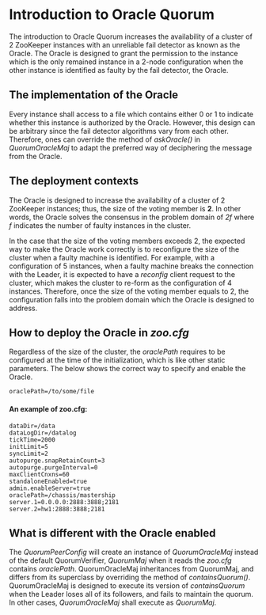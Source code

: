 <!--
Copyright 2002-2004 The Apache Software Foundation

Licensed under the Apache License, Version 2.0 (the "License");
you may not use this file except in compliance with the License.
You may obtain a copy of the License at

http://www.apache.org/licenses/LICENSE-2.0

Unless required by applicable law or agreed to in writing, software
distributed under the License is distributed on an "AS IS" BASIS,
WITHOUT WARRANTIES OR CONDITIONS OF ANY KIND, either express or implied.
See the License for the specific language governing permissions and
limitations under the License.
//-->

# Introduction to Oracle Quorum

The introduction to Oracle Quorum increases the availability of a cluster of 2 ZooKeeper instances with an unreliable fail
detector as known as the Oracle. The Oracle is designed to grant the permission to the instance which is the only remained instance
in a 2-node configuration when the other instance is identified as faulty by the fail detector, the Oracle.

## The implementation of the Oracle

Every instance shall access to a file which contains either 0 or 1 to indicate whether this instance is authorized by the Oracle.
However, this design can be arbitrary since the fail detector algorithms vary from each other. Therefore, ones can override
the method of _askOracle()_ in _QuorumOracleMaj_ to adapt the preferred way of deciphering the message from the Oracle.

## The deployment contexts

The Oracle is designed to increase the availability of a cluster of 2 ZooKeeper instances; thus, the size of the voting member is **2**.
In other words, the Oracle solves the consensus in the problem domain of _2f_ where _f_ indicates the number of faulty instances in the
cluster.

In the case that the size of the voting members exceeds 2, the expected way to make the Oracle work correctly is to reconfigure the size of the cluster 
when a faulty machine is identified. For example, with a configuration of 5 instances, when a faulty machine breaks the connection with the Leader, it is expected
to have a _reconfig_ client request to the cluster, which makes the cluster to re-form as the configuration of 4 instances. Therefore, once the size of the voting member
equals to 2, the configuration falls into the problem domain which the Oracle is designed to address.

## How to deploy the Oracle in _zoo.cfg_

Regardless of the size of the cluster, the _oraclePath_ requires to be configured at the time of the initialization, which is like 
other static parameters. The below shows the correct way to specify and enable the Oracle.

    oraclePath=/to/some/file
    
#### An example of zoo.cfg:

    dataDir=/data
    dataLogDir=/datalog
    tickTime=2000
    initLimit=5
    syncLimit=2
    autopurge.snapRetainCount=3
    autopurge.purgeInterval=0
    maxClientCnxns=60
    standaloneEnabled=true
    admin.enableServer=true
    oraclePath=/chassis/mastership
    server.1=0.0.0.0:2888:3888;2181
    server.2=hw1:2888:3888;2181
   

## What is different with the Oracle enabled

The _QuorumPeerConfig_ will create an instance of _QuorumOracleMaj_ instead of the default QuorumVerifier, _QuorumMaj_ when it reads
the _zoo.cfg_ contains _oraclePath_. QuorumOracleMaj inheritances from QuorumMaj, and differs from its superclass by overriding the 
method of _containsQuorum()_. QuorumOracleMaj is designed to execute its version of _containsQuorum_ when the Leader loses all of its followers,
and fails to maintain the quorum. In other cases, _QuorumOracleMaj_ shall execute as _QuorumMaj_.


